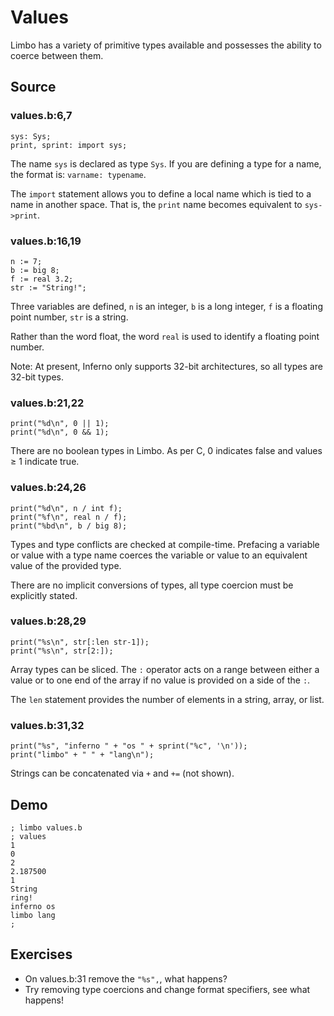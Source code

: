 # Values

Limbo has a variety of primitive types available and possesses the ability to coerce between them. 

## Source

### values.b:6,7

	sys: Sys;
	print, sprint: import sys;

The name `sys` is declared as type `Sys`. If you are defining a type for a name, the format is: `varname: typename`. 

The `import` statement allows you to define a local name which is tied to a name in another space. That is, the `print` name becomes equivalent to `sys->print`. 

### values.b:16,19

	n := 7;
	b := big 8;
	f := real 3.2;
	str := "String!";

Three variables are defined, `n` is an integer, `b` is a long integer, `f` is a floating point number, `str` is a string. 

Rather than the word float, the word `real` is used to identify a floating point number.

Note: At present, Inferno only supports 32-bit architectures, so all types are 32-bit types. 

### values.b:21,22

	print("%d\n", 0 || 1);
	print("%d\n", 0 && 1);

There are no boolean types in Limbo. As per C, 0 indicates false and values ≥ 1 indicate true. 

### values.b:24,26

	print("%d\n", n / int f);
	print("%f\n", real n / f);
	print("%bd\n", b / big 8);

Types and type conflicts are checked at compile-time. Prefacing a variable or value with a type name coerces the variable or value to an equivalent value of the provided type. 

There are no implicit conversions of types, all type coercion must be explicitly stated. 

### values.b:28,29

	print("%s\n", str[:len str-1]);
	print("%s\n", str[2:]);

Array types can be sliced. The `:` operator acts on a range between either a value or to one end of the array if no value is provided on a side of the `:`. 

The `len` statement provides the number of elements in a string, array, or list. 

### values.b:31,32

	print("%s", "inferno " + "os " + sprint("%c", '\n'));
	print("limbo" + " " + "lang\n");

Strings can be concatenated via `+` and `+=` (not shown). 

## Demo

	; limbo values.b
	; values
	1
	0
	2
	2.187500
	1
	String
	ring!
	inferno os 
	limbo lang
	; 

## Exercises

- On values.b:31 remove the  `"%s",`, what happens?
- Try removing type coercions and change format specifiers, see what happens!
